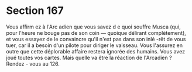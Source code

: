 # Section 167

Vous affirm ez à l'Arc adien que vous savez d e quoi souffre Musca
(qui, pour l'heure ne bouge pas de son coin — quoique délirant
complètement), et vous essayez de le convaincre qu'il n'est pas
dans son inlé -rêt de vous tuer, car il a besoin d'un pilote pour
diriger le vaisseau. Vous l'assurez en outre que cette déplorable
affaire restera ignorée des humains. Vous avez joué toutes vos
cartes. Mais quelle va être la réaction de l'Arcadien ? Rendez -
vous au 126.